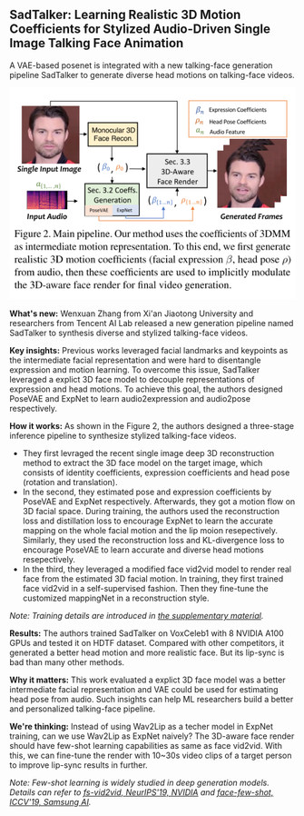 ## SadTalker: Learning Realistic 3D Motion Coefficients for Stylized Audio-Driven Single Image Talking Face Animation
A VAE-based posenet is integrated with a new talking-face generation pipeline SadTalker to generate diverse head motions on talking-face videos.

![SadTalker overview](https://github.com/Jason-cs18/awesome-avatar/blob/main/assets/sadtalker.png "SadTalker overview")

**What's new:** Wenxuan Zhang from Xi'an Jiaotong University and researchers from Tencent AI Lab released a new generation pipeline named SadTalker to synthesis diverse and stylized talking-face videos.

**Key insights:** Previous works leveraged facial landmarks and keypoints as the intermediate facial representation and were hard to disentangle expression and motion learning. To overcome this issue, SadTalker leveraged a explict 3D face model to decouple representations of expression and head motions. To achieve this goal, the authors designed PoseVAE and ExpNet to learn audio2expression and audio2pose respectively.

<!-- Previous works leverages xxx to achieve xxx but they are limited by xxx. To overcome xxx, authors designed xxx. -->

**How it works:** As shown in the Figure 2, the authors designed a three-stage inference pipeline to synthesize stylized talking-face videos. 
- They first levraged the recent single image deep 3D reconstruction method to extract the 3D face model on the target image, which consists of identity coefficients, expression coefficients and head pose (rotation and translation).
- In the second, they estimated pose and expression coefficients by PoseVAE and ExpNet respectively. Afterwards, they got a motion flow on 3D facial space. During training, the authors used the reconstruction loss and distillation loss to encourage ExpNet to learn the accurate mapping on the whole facial motion and the lip moion resepectively. Similarly, they used the reconstruction loss and KL-divergence loss to encourage PoseVAE to learn accurate and diverse head motions resepectively.
- In the third, they leveraged a modified face vid2vid model to render real face from the estimated 3D facial motion. In training, they first trained face vid2vid in a self-supervised fashion. Then they fine-tune the customized mappingNet in a reconstruction style.
<!-- - they trained ExpNet with the reconstruction loss and distillation loss. The reconstruction loss encouraged the model to learn the accurate mapping in explicit facial motion space and the distillation loss encouraged the model to learn the accurate lip-sync. Similarly, authors trained PoseVAE with the    -->

*Note: Training details are introduced in [the supplementary material](https://openaccess.thecvf.com/content/CVPR2023/supplemental/Zhang_SadTalker_Learning_Realistic_CVPR_2023_supplemental.pdf).*

**Results:** The authors trained SadTalker on VoxCeleb1 with 8 NVIDIA A100 GPUs and tested it on HDTF dataset. Compared with other competitors, it generated a better head motion and more realistic face. But its lip-sync is bad than many other methods.

<!-- The authors evaluated xxx on xxx. Compared with xxx, xxx is better on xxx. But it is worse than xxx on xxx. It is because that xxx. -->

**Why it matters:** This work evaluated a explict 3D face model was a better intermediate facial representation and VAE could be used for estimating head pose from audio. Such insights can help ML researchers build a better and personalized talking-face pipeline.

<!-- This work reveals that xxx but xxx. Such insights deepen our understanding of xxx and can help practitioners explain their outputs. -->

**We're thinking:** Instead of using Wav2Lip as a techer model in ExpNet training, can we use Wav2Lip as ExpNet naively? The 3D-aware face render should have few-shot learning capabilities as same as face vid2vid. With this, we can fine-tune the render with 10~30s video clips of a target person to improve lip-sync results in further.

*Note: Few-shot learning is widely studied in deep generation models. Details can refer to [fs-vid2vid, NeurIPS'19, NVIDIA](https://nvlabs.github.io/few-shot-vid2vid/) and [face-few-shot, ICCV'19, Samsung AI](https://openaccess.thecvf.com/content_ICCV_2019/papers/Zakharov_Few-Shot_Adversarial_Learning_of_Realistic_Neural_Talking_Head_Models_ICCV_2019_paper.pdf).*